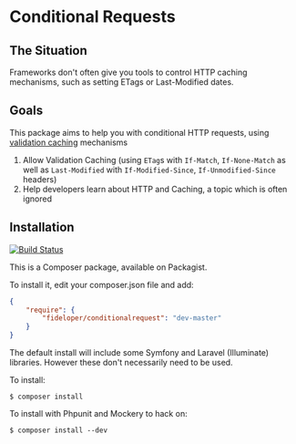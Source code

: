 # Conditional Requests

## The Situation
Frameworks don't often give you tools to control HTTP caching mechanisms, such as setting ETags or Last-Modified dates.

## Goals
This package aims to help you with conditional HTTP requests, using [validation caching](http://www.w3.org/Protocols/rfc2616/rfc2616-sec13.html#sec13.3) mechanisms

1. Allow Validation Caching (using `ETag`s with `If-Match`, `If-None-Match` as well as `Last-Modified` with `If-Modified-Since`, `If-Unmodified-Since` headers)
2. Help developers learn about HTTP and Caching, a topic which is often ignored

## Installation
[![Build Status](https://travis-ci.org/fideloper/ConditionalRequest.png?branch=master)](https://travis-ci.org/fideloper/ConditionalRequest)

This is a Composer package, available on Packagist.

To install it, edit your composer.json file and add:

```json
{
    "require": {
        "fideloper/conditionalrequest": "dev-master"
    }
}
```

The default install will include some Symfony and Laravel (Illuminate) libraries. However these don't necessarily need to be used.

To install:

    $ composer install

To install with Phpunit and Mockery to hack on:

    $ composer install --dev